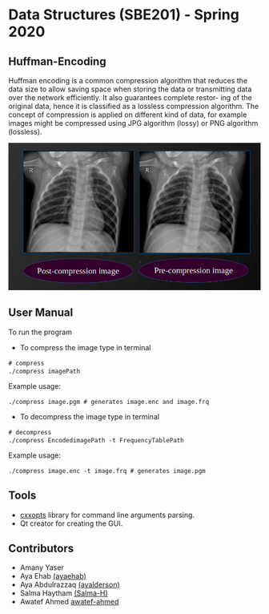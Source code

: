 # Data Structures (SBE201) - Spring 2020

## Huffman-Encoding
Huffman encoding is a common compression algorithm that reduces the data size to allow saving space when storing the data or transmitting data over the network efficiently. It also guarantees complete restor- ing of the original data, hence it is classified as a lossless compression algorithm. The concept of compression is applied on different kind of data, for example images might be compressed using JPG algorithm (lossy) or PNG algorithm (lossless).

![](screen1.png)

## User Manual
To run the program

* To compress the image type in terminal
```
# compress
./compress imagePath
```
Example usage:
```
./compress image.pgm # generates image.enc and image.frq
```
* To decompress the image type in terminal
```
# decompress
./compress EncodedimagePath -t FrequencyTablePath
```
Example usage:
```
./compress image.enc -t image.frq # generates image.pgm
```


## Tools
* [cxxopts](https://github.com/jarro2783/cxxopts) library for command line arguments parsing.
* Qt creator for creating the GUI.

## Contributors
* Amany Yaser
* Aya Ehab [(ayaehab)](https://github.com/ayaehab)
* Aya Abdulrazzaq [(ayalderson)](https://github.com/ayalderson)
* Salma Haytham [(Salma-H)](https://github.com/Salma-H)
* Awatef Ahmed [awatef-ahmed](https://github.com/awatef-ahmed)
